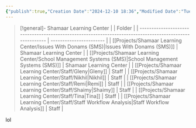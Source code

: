 ```yaml
---
{"publish":true,"Creation Date":"2024-12-10 18:36","Modified Date":"Tuesday 10th December 2024 18:36:17","title":"Projects Overview","cssclasses":["cards","table-max","cards-2-3","cards-cols-4"],"PassFrontmatter":true}
---
```



> [!general]- Shamaar Learning Center
>  |                                                                                                          | Folder                  |
> | -------------------------------------------------------------------------------------------------------- | ----------------------- |
> | [[Projects/Shamaar Learning Center/Issues With Donams (SMS)\|Issues With Donams (SMS)]]               | Shamaar Learning Center |
> | [[Projects/Shamaar Learning Center/School Management Systems (SMS)\|School Management Systems (SMS)]] | Shamaar Learning Center |
> | [[Projects/Shamaar Learning Center/Staff/Gleny\|Gleny]]                                               | Staff                   |
> | [[Projects/Shamaar Learning Center/Staff/Nikhil\|Nikhil]]                                             | Staff                   |
> | [[Projects/Shamaar Learning Center/Staff/Remi\|Remi]]                                                 | Staff                   |
> | [[Projects/Shamaar Learning Center/Staff/Shaimy\|Shaimy]]                                             | Staff                   |
> | [[Projects/Shamaar Learning Center/Staff/Tina\|Tina]]                                                 | Staff                   |
> | [[Projects/Shamaar Learning Center/Staff/Staff Workflow Analysis\|Staff Workflow Analysis]]           | Staff                   |
> 

lol
